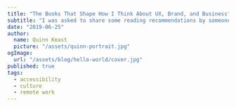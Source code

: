 ```yaml
---
title: "The Books That Shape How I Think About UX, Brand, and Business"
subtitle: "I was asked to share some reading recommendations by someone interested in getting into UX. Here’s my personal book list that shapes how I think about UX, brand, and business."
date: "2019-06-25"
author:
  name: Quinn Keast
  picture: "/assets/quinn-portrait.jpg"
ogImage:
  url: "/assets/blog/hello-world/cover.jpg"
published: true
tags:
  - accessibility
  - culture
  - remote work
---
```

